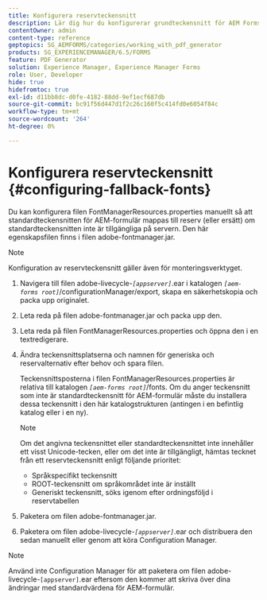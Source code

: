 ```yaml
---
title: Konfigurera reservteckensnitt
description: Lär dig hur du konfigurerar grundteckensnitt för AEM Forms. Du kan använda filen FontManagerResources.properties om du vill mappa standardteckensnitten till grundteckensnitt manuellt.
contentOwner: admin
content-type: reference
geptopics: SG_AEMFORMS/categories/working_with_pdf_generator
products: SG_EXPERIENCEMANAGER/6.5/FORMS
feature: PDF Generator
solution: Experience Manager, Experience Manager Forms
role: User, Developer
hide: true
hidefromtoc: true
exl-id: d11bb8dc-d0fe-4182-88dd-9ef1ecf687db
source-git-commit: bc91f56d447d1f2c26c160f5c414fd0e6054f84c
workflow-type: tm+mt
source-wordcount: '264'
ht-degree: 0%

---
```


# Konfigurera reservteckensnitt {#configuring-fallback-fonts}

Du kan konfigurera filen FontManagerResources.properties manuellt så att standardteckensnitten för AEM-formulär mappas till reserv (eller ersätt) om standardteckensnitten inte är tillgängliga på servern. Den här egenskapsfilen finns i filen adobe-fontmanager.jar.

>[!NOTE]
>
>Konfiguration av reservteckensnitt gäller även för monteringsverktyget.

1. Navigera till filen adobe-livecycle-*`[appserver]`*.ear i katalogen *`[aem-forms root]`*/configurationManager/export, skapa en säkerhetskopia och packa upp originalet.
1. Leta reda på filen adobe-fontmanager.jar och packa upp den.
1. Leta reda på filen FontManagerResources.properties och öppna den i en textredigerare.
1. Ändra teckensnittsplatserna och namnen för generiska och reservalternativ efter behov och spara filen.

   Teckensnittsposterna i filen FontManagerResources.properties är relativa till katalogen *`[aem-forms root]`*/fonts. Om du anger teckensnitt som inte är standardteckensnitt för AEM-formulär måste du installera dessa teckensnitt i den här katalogstrukturen (antingen i en befintlig katalog eller i en ny).

   >[!NOTE]
   >
   >Om det angivna teckensnittet eller standardteckensnittet inte innehåller ett visst Unicode-tecken, eller om det inte är tillgängligt, hämtas tecknet från ett reservteckensnitt enligt följande prioritet:

   * Språkspecifikt teckensnitt
   * ROOT-teckensnitt om språkområdet inte är inställt
   * Generiskt teckensnitt, söks igenom efter ordningsföljd i reservtabellen

1. Paketera om filen adobe-fontmanager.jar.
1. Paketera om filen adobe-livecycle-*`[appserver]`*.ear och distribuera den sedan manuellt eller genom att köra Configuration Manager.

>[!NOTE]
>
>Använd inte Configuration Manager för att paketera om filen adobe-livecycle-`[appserver]`.ear eftersom den kommer att skriva över dina ändringar med standardvärdena för AEM-formulär.
